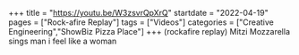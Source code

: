 +++
title = "https://youtu.be/W3zsvrQpXrQ"
startdate = "2022-04-19"
pages = ["Rock-afire Replay"]
tags = ["Videos"]
categories = ["Creative Engineering","ShowBiz Pizza Place"]
+++
(rockafire replay) Mitzi Mozzarella sings man i feel like a woman
